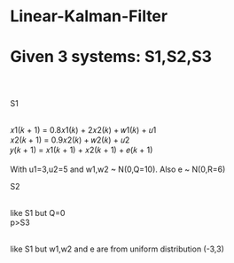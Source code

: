 # Linear-Kalman-Filter
<h1><b>Given 3 systems: S1,S2,S3</b></p></h1>
<br>
<p>S1</p>
<br> 𝑥1(𝑘 + 1) = 0.8𝑥1(𝑘) + 2𝑥2(𝑘) + 𝑤1(𝑘) + 𝑢1
<br> 𝑥2(𝑘 + 1) = 0.9𝑥2(𝑘) + 𝑤2(𝑘) + 𝑢2 
<br> 𝑦(𝑘 + 1) = 𝑥1(𝑘 + 1) + 𝑥2(𝑘 + 1) + 𝑒(𝑘 + 1)
<br>
<br>With u1=3,u2=5 and w1,w2  ~  N(0,Q=10). Also e  ~  N(0,R=6)
<br>
<p>S2</p>
<br> like S1 but Q=0
<br>
p>S3</p>
<br> like S1 but w1,w2 and e are from uniform distribution (-3,3)


